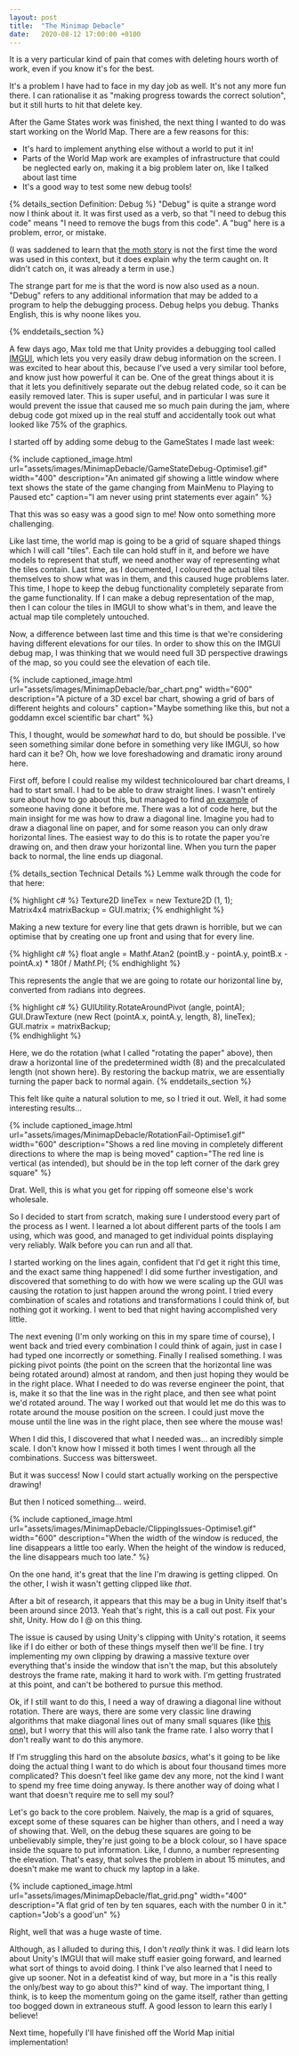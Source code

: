 ```yaml
---
layout: post
title:  "The Minimap Debacle"
date:   2020-08-12 17:00:00 +0100
---
```


It is a very particular kind of pain that comes with deleting hours worth of work, even if you know it's for the best.

It's a problem I have had to face in my day job as well. It's not any more fun there. I can rationalise it as "making progress towards the correct solution", but it still hurts to hit that delete key.

After the Game States work was finished, the next thing I wanted to do was start working on the World Map. There are a few reasons for this:

* It's hard to implement anything else without a world to put it in!
* Parts of the World Map work are examples of infrastructure that could be neglected early on, making it a big problem later on, like I talked about last time
* It's a good way to test some new debug tools!

{% details_section Definition: Debug %}
"Debug" is quite a strange word now I think about it. It was first used as a verb, so that "I need to debug this code" means "I need to remove the bugs from this code". A "bug" here is a problem, error, or mistake.

(I was saddened to learn that [the moth story][moth-story] is not the first time the word was used in this context, but it does explain why the term caught on. It didn't catch on, it was already a term in use.)

The strange part for me is that the word is now also used as a noun. "Debug" refers to any additional information that may be added to a program to help the debugging process. Debug helps you debug. Thanks English, this is why noone likes you.

[moth-story]: https://www.computerworld.com/article/2515435/moth-in-the-machine--debugging-the-origins-of--bug-.html
{% enddetails_section %}

A few days ago, Max told me that Unity provides a debugging tool called [IMGUI][imgui], which lets you very easily draw debug information on the screen. I was excited to hear about this, because I've used a very similar tool before, and know just how powerful it can be. One of the great things about it is that it lets you definitively separate out the debug related code, so it can be easily removed later. This is super useful, and in particular I was sure it would prevent the issue that caused me so much pain during the jam, where debug code got mixed up in the real stuff and accidentally took out what looked like 75% of the graphics.

I started off by adding some debug to the GameStates I made last week:

{% include captioned_image.html url="assets/images/MinimapDebacle/GameStateDebug-Optimise1.gif" width="400" description="An animated gif showing a little window where text shows the state of the game changing from MainMenu to Playing to Paused etc" caption="I am never using print statements ever again" %}

That this was so easy was a good sign to me! Now onto something more challenging.

Like last time, the world map is going to be a grid of square shaped things which I will call "tiles". Each tile can hold stuff in it, and before we have models to represent that stuff, we need another way of representing what the tiles contain. Last time, as I documented, I coloured the actual tiles themselves to show what was in them, and this caused huge problems later. This time, I hope to keep the debug functionality completely separate from the game functionality. If I can make a debug representation of the map, then I can colour the tiles in IMGUI to show what's in them, and leave the actual map tile completely untouched.

Now, a difference between last time and this time is that we're considering having different elevations for our tiles. In order to show this on the IMGUI debug map, I was thinking that we would need full 3D perspective drawings of the map, so you could see the elevation of each tile.

{% include captioned_image.html url="assets/images/MinimapDebacle/bar_chart.png" width="600" description="A picture of a 3D excel bar chart, showing a grid of bars of different heights and colours" caption="Maybe something like this, but not a goddamn excel scientific bar chart" %}

This, I thought, would be *somewhat* hard to do, but should be possible. I've seen something similar done before in something very like IMGUI, so how hard can it be? Oh, how we love foreshadowing and dramatic irony around here.

First off, before I could realise my wildest technicoloured bar chart dreams, I had to start small. I had to be able to draw straight lines. I wasn't entirely sure about how to go about this, but managed to find [an example][line-draw-eg] of someone having done it before me. There was a lot of code here, but the main insight for me was how to draw a diagonal line. Imagine you had to draw a diagonal line on paper, and for some reason you can only draw horizontal lines. The easiest way to do this is to rotate the paper you're drawing on, and then draw your horizontal line. When you turn the paper back to normal, the line ends up diagonal.

{% details_section Technical Details %}
Lemme walk through the code for that here:

{% highlight c# %}
Texture2D lineTex = new Texture2D (1, 1);  
Matrix4x4 matrixBackup = GUI.matrix;
{% endhighlight %}

Making a new texture for every line that gets drawn is horrible, but we can optimise that by creating one up front and using that for every line.

{% highlight c# %}
float angle = Mathf.Atan2 (pointB.y - pointA.y, pointB.x - pointA.x) * 180f / Mathf.PI;
{% endhighlight %}

This represents the angle that we are going to rotate our horizontal line by, converted from radians into degrees.

{% highlight c# %}
GUIUtility.RotateAroundPivot (angle, pointA);
GUI.DrawTexture (new Rect (pointA.x, pointA.y, length, 8), lineTex);
GUI.matrix = matrixBackup;  
{% endhighlight %}

Here, we do the rotation (what I called "rotating the paper" above), then draw a horizontal line of the predetermined width (8) and the precalculated length (not shown here). By restoring the backup matrix, we are essentially turning the paper back to normal again.
{% enddetails_section %}

This felt like quite a natural solution to me, so I tried it out. Well, it had some interesting results...

{% include captioned_image.html url="assets/images/MinimapDebacle/RotationFail-Optimise1.gif" width="600" description="Shows a red line moving in completely different directions to where the map is being moved" caption="The red line is vertical (as intended), but should be in the top left corner of the dark grey square" %}

Drat. Well, this is what you get for ripping off someone else's work wholesale.

So I decided to start from scratch, making sure I understood every part of the process as I went. I learned a lot about different parts of the tools I am using, which was good, and managed to get individual points displaying very reliably. Walk before you can run and all that.

I started working on the lines again, confident that I'd get it right this time, and the exact same thing happened! I did some further investigation, and discovered that something to do with how we were scaling up the GUI was causing the rotation to just happen around the wrong point. I tried every combination of scales and rotations and transformations I could think of, but nothing got it working. I went to bed that night having accomplished very little.

The next evening (I'm only working on this in my spare time of course), I went back and tried every combination I could think of again, just in case I had typed one incorrectly or something. Finally I realised something. I was picking pivot points (the point on the screen that the horizontal line was being rotated around) almost at random, and then just hoping they would be in the right place. What I needed to do was reverse engineer the point, that is, make it so that the line was in the right place, and then see what point we'd rotated around. The way I worked out that would let me do this was to rotate around the mouse position on the screen. I could just move the mouse until the line was in the right place, then see where the mouse was!

When I did this, I discovered that what I needed was... an incredibly simple scale. I don't know how I missed it both times I went through all the combinations. Success was bittersweet.

But it was success! Now I could start actually working on the perspective drawing!

But then I noticed something... weird.

{% include captioned_image.html url="assets/images/MinimapDebacle/ClippingIssues-Optimise1.gif" width="600" description="When the width of the window is reduced, the line disappears a little too early. When the height of the window is reduced, the line disappears much too late." %}

On the one hand, it's great that the line I'm drawing is getting clipped. On the other, I wish it wasn't getting clipped like *that*.

After a bit of research, it appears that this may be a bug in Unity itself that's been around since 2013. Yeah that's right, this is a call out post. Fix your shit, Unity. How do I @ on this thing.

The issue is caused by using Unity's clipping with Unity's rotation, it seems like if I do either or both of these things myself then we'll be fine. I try implementing my own clipping by drawing a massive texture over everything that's inside the window that isn't the map, but this absolutely destroys the frame rate, making it hard to work with. I'm getting frustrated at this point, and can't be bothered to pursue this method.

Ok, if I still want to do this, I need a way of drawing a diagonal line without rotation. There are ways, there are some very classic line drawing algorithms that make diagonal lines out of many small squares (like [this one][bresenham]), but I worry that this will also tank the frame rate. I also worry that I don't really want to do this anymore. 

If I'm struggling this hard on the absolute *basics*, what's it going to be like doing the actual thing I want to do which is about four thousand times more complicated? This doesn't feel like game dev any more, not the kind I want to spend my free time doing anyway. Is there another way of doing what I want that doesn't require me to sell my soul?

Let's go back to the core problem. Naively, the map is a grid of squares, except some of these squares can be higher than others, and I need a way of showing that. Well, on the debug these squares are going to be unbelievably simple, they're just going to be a block colour, so I have space inside the square to put information. Like, I dunno, a number representing the elevation. That's easy, that solves the problem in about 15 minutes, and doesn't make me want to chuck my laptop in a lake.

{% include captioned_image.html url="assets/images/MinimapDebacle/flat_grid.png" width="400" description="A flat grid of ten by ten squares, each with the number 0 in it." caption="Job's a good'un" %}

Right, well that was a huge waste of time. 

Although, as I alluded to during this, I don't *really* think it was. I did learn lots about Unity's IMGUI that will make stuff easier going forward, and learned what sort of things to avoid doing. I think I've also learned that I need to give up sooner. Not in a defeatist kind of way, but more in a "is this really the only/best way to go about this?" kind of way. The important thing, I think, is to keep the momentum going on the game itself, rather than getting too bogged down in extraneous stuff. A good lesson to learn this early I believe!

Next time, hopefully I'll have finished off the World Map initial implementation!

[bresenham]: https://en.wikipedia.org/wiki/Bresenham%27s_line_algorithm
[imgui]: https://docs.unity3d.com/Manual/GUIScriptingGuide.html
[line-draw-eg]: https://gist.github.com/nsdevaraj/5877269